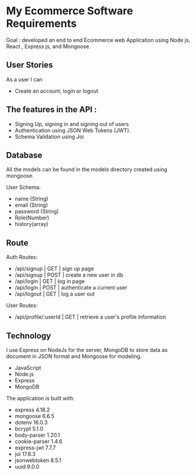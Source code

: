 # My Ecommerce Software Requirements

Goal : developed an end to end Ecommerce web Application using Node js, React , Express js, and Mongoose.

## User Stories

As a user I can

- Create an account, login or logout

## The features in the API :

- Signing Up, signing in and signing out of users
- Authentication using JSON Web Tokens (JWT).
- Schema Validation using Joi

## Database

All the models can be found in the models directory created using mongoose.

User Schema:

- name (String)
- email (String)
- password (String)
- Role(Number)
- history(array)

## Route

Auth Routes:

- /api/signup | GET | sign up page
- /api/signup | POST | create a new user in db
- /api/login | GET | log in page
- /api/login | POST | authenticate a current user
- /api/logout | GET | log a user out

User Routes:

- /api/profile/:userId | GET | retrieve a user's profile information

## Technology

I use Express on NodeJs for the server, MongoDB to store data as document in JSON format and Mongoose for modeling.

- JavaScript
- Node.js
- Express
- MongoDB

The application is built with:

- express 4.18.2
- mongoose 6.6.5
- dotenv 16.0.3
- bcrypt 5.1.0
- body-parser 1.20.1
- cookie-parser 1.4.6
- express-jwt 7.7.7
- joi 17.6.3
- jsonwebtoken 8.5.1
- uuid 9.0.0
